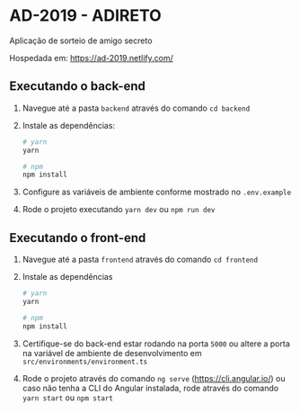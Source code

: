 # AD-2019 - ADIRETO
Aplicação de sorteio de amigo secreto

Hospedada em: https://ad-2019.netlify.com/

## Executando o back-end

1. Navegue até a pasta `backend` através do comando `cd backend`

2. Instale as dependências:

   ```bash
   # yarn
   yarn
   
   # npm
   npm install
   ```

3. Configure as variáveis de ambiente conforme mostrado no `.env.example`

4. Rode o projeto executando `yarn dev` ou `npm run dev`

## Executando o front-end

1. Navegue até a pasta `frontend` através do comando `cd frontend`

2. Instale as dependências

   ```bash
   # yarn
   yarn
   
   # npm
   npm install
   ```

3. Certifique-se do back-end estar rodando na porta `5000` ou altere a porta na variável de ambiente de desenvolvimento em `src/environments/environment.ts`

4. Rode o projeto através do comando `ng serve` (https://cli.angular.io/) ou caso não tenha a CLI do Angular instalada, rode através do comando `yarn start` ou `npm start`